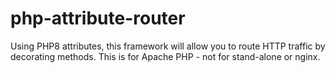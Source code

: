 # php-attribute-router
Using PHP8 attributes, this framework will allow you to route HTTP traffic by decorating methods. This is for Apache PHP - not for stand-alone or nginx.
